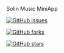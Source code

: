 Solin Music MiniApp

[![GitHub issues](https://img.shields.io/github/issues/DengShuanglin/SolinMusic-MiniApp)](https://github.com/DengShuanglin/SolinMusic-MiniApp/issues)

[![GitHub forks](https://img.shields.io/github/forks/DengShuanglin/SolinMusic-MiniApp)](https://github.com/DengShuanglin/SolinMusic-MiniApp/network)

[![GitHub stars](https://img.shields.io/github/stars/DengShuanglin/SolinMusic-MiniApp)](https://github.com/DengShuanglin/SolinMusic-MiniApp/stargazers)
